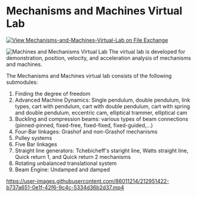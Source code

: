 # Mechanisms and Machines Virtual Lab
[![View Mechanisms-and-Machines-Virtual-Lab on File Exchange](https://www.mathworks.com/matlabcentral/images/matlab-file-exchange.svg)](https://www.mathworks.com/matlabcentral/fileexchange/123370-mechanisms-and-machines-virtual-lab)

![Machines and Mechanisms Virtual Lab](https://user-images.githubusercontent.com/86011214/212940938-1e667e16-6aac-4f50-a77c-1a9b8a44b6b8.jpg)
The virtual lab is developed for demonstration, position, velocity, and acceleration analysis of mechanisms and machines.

The Mechanisms and Machines virtual lab consists of the following submodules:
1. Finding the degree of freedom
2. Advanced Machine Dynamics: Single pendulum, double pendulum, link types, cart with pendulum, cart with double pendulum, cart with spring and double pendulum, eccentric cam, elliptical trammer, elliptical cam
3. Buckling and compression beams: various types of beam connections (pinned-pinned, fixed-free, fixed-fixed, fixed-guided,...)
4. Four-Bar linkages: Grashof and non-Grashof mechanisms
5. Pulley systems
6. Five Bar linkages
7. Straight line generators: Tchebicheff's staright line, Watts straight line, Quick return 1, and Quick return 2 mechanisms
8. Rotating unbalanced translational system
9. Beam Engine: Undamped and damped



https://user-images.githubusercontent.com/86011214/212951422-b737a651-0e1f-42f6-9c4c-5334d36b2d37.mp4

